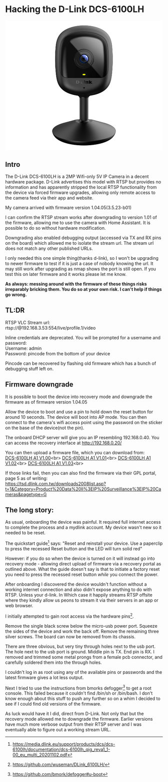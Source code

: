 # Hacking the D-Link DCS-6100LH
![DCS-6100LH](DCS-6100LH_A1_Image_front.png)
## Intro

The D-Link DCS-6100LH is a 2MP Wifi-only 5V IP Camera in a decent hardware package. D-Link advertises this model with RTSP but provides no information and has apparently stripped the local RTSP functionality from the device via forced firmware upgrades, allowing only remote access to the camera feed via their app and website.

My camera arrived with firmware version 1.04.05(3.5.23-b01)

I can confirm the RTSP stream works after downgrading to version 1.01 of the firmware, allowing me to use the camera with Home Assistant. It is possible to do so without hardware modification.

Downgrading also enabled debugging output (accessed via TX and RX pins on the board) which allowed me to isolate the stream url. The stream url does not match any other published URLs. 

I only needed this one simple thing(thanks d-link), so I won't be upgrading to newer firmware to test if it is just a case of nobody knowing the url. It may still work after upgrading as nmap shows the port is still open. If you test this on later firmware and it works please let me know.

**As always: messing around with the firmware of these things risks irreparably bricking them. You do so at your own risk. I can't help if things go wrong.**

## TL:DR

RTSP VLC Stream url:<br>
  rtsp://@192.168.3.53:554/live/profile.1/video

Inline credentials are deprecated. You will be prompted for a username and password:<br>
Username: admin<br>
Password: pincode from the bottom of your device<br>

Pincode can be recovered by flashing old firmware which has a bunch of debugging stuff left on.

## Firmware downgrade

It is possible to boot the device into recovery mode and downgrade the firmware as of firmware version 1.04.05

Allow the device to boot and use a pin to hold down the reset button for around 10 seconds. The device will boot into AP mode. You can then connect to the camera's wifi access point using the password on the sticker on the base of the device(not the pin).

The onboard DHCP server will give you an IP resembling 192.168.0.40. You can access the recovery interface at http://192.168.0.20/<br>

You can then upload a firmware file, which you can download from:<br>
  [DCS-6100LH A1 V1.00](https://pmdap.dlink.com.tw/PMD/GetAgileFile?itemNumber=FIR2000285&fileName=DCS6100LHAx_FW100B09.bin&fileSize=673988.0;1085472.0;)<br>
  [DCS-6100LH A1 V1.01](https://pmdap.dlink.com.tw/PMD/GetAgileFile?itemNumber=FIR2000413&fileName=DCS6100LHAx_FW101B09.bin&fileSize=1136672.0;677931.0;)<br>
  [DCS-6100LH A1 V1.02](https://pmdap.dlink.com.tw/PMD/GetAgileFile?itemNumber=FIR2100011&fileName=DCS6100LHAx_FW102B02.bin&fileSize=751930.0;1146912.0;)<br>
  [DCS-6100LH A1 V1.03](https://pmdap.dlink.com.tw/PMD/GetAgileFile?itemNumber=FIR2100137&fileName=DCS6100LHAx_FW103B03.bin&fileSize=1167392.0;756811.0;)<br>

If those links fail, then you can also find the firmware via their GPL portal, page 5 as of writing:<br>
	https://tsd.dlink.com.tw/downloads2008list.asp?t=1&Category=Product%20Data%20II%3EIP%20Surveillance%3EIP%20Cameras&pagetype=G

## The long story:
As usual, onboarding the device was painful. It required full internet access to complete the process and a mydlink account. My device wasn't new so it needed to be reset. 

The quickstart guide[^0] says: 
	"Reset and reinstall your device. Use a paperclip to press the recessed Reset button and the LED will turn solid red"

However: if you do so when the device is turned on it will instead go into recovery mode - allowing direct upload of firmware via a recovery portal as outlined above. What the guide doesn't say is that to initiate a factory reset you need to press the recessed reset button *while* you connect the power.

After onboarding I discovered the device wouldn't function without a working internet connection and also didn't expose anything to do with RTSP. Unless your d-link. In Which case it happily streams RTSP offsite where they kindly allow us peons to stream it via their servers in an app or web browser. 

I initially attempted to gain root access via the hardware pins[^1]. 
	
Remove the single black screw below the micro-usb power port. Squeeze the sides of the device and work the back off. Remove the remaining three silver screws. The board can now be removed from its chassis.

There are three obvious, but very tiny through holes next to the usb port. The hole next to the usb port is ground. Middle pin is TX. End pin is RX. I removed and trimmed some metal prongs from a female pcb connector, and carefully soldered them into the through holes.

I couldn't log in as root using any of the available pins or passwords and the latest firmware gives a lot less output.

Next I tried to use the instructions from bmorks defogger[^2] to get a root console. This failed because it couldn't find /bin/sh or /bin/bash. I don't know enough about this stuff to push any further so on a whim I decided to see if I could find old versions of the firmware.

As luck would have it I did, direct from D-Link. Not only that but the recovery mode allowed me to downgrade the firmware. Earlier versions have much more verbose output from their RTSP server and I was eventually able to figure out a working stream URL.


[^0]: https://media.dlink.eu/support/products/dcs/dcs-6100lh/documentation/dcs-6100lh_qig_reva1_1-00_eu_multi_20201102.pdf
[^1]: https://github.com/wuseman/DLink_6100LH/
[^2]: https://github.com/bmork/defogger#u-boot
